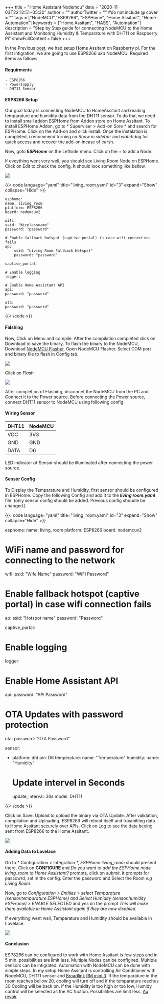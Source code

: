 +++
title = "Home Assistant Nodemcu"
date = "2020-11-03T22:12:51+05:30"
author = ""
authorTwitter = "" #do not include @
cover = ""
tags = ["NodeMCU","ESP8266", "ESPHome", "Home Assitant", "Home Automation"]
keywords = ["Home Assitant", "HASS", "Automation"]
description = "Step by Step guide for connecting NodeMCU to the Home Assistant and Monitoring Humidity & Temparature with DHT11 on Raspberry Pi"
showFullContent = false
+++

In the Previous [post](home-assistant-setup.md "Home Assistant setup on Raspberry Pi"), we had setup Home Assitant on Raspberry pi. For the first intigration, we are going to use ESP8266 *aka* NodeMCU. Required items as follows

#### Requirments

    - ESP8266
    - Powersupply
    - DHT11 Sensor

#### ESP8266 Setup

Our goal today is connecting NodeMCU to HomeAssitant and reading temparature and humidity data from the DHT11 sensor. To do that we need to install small addon ESPHome from Addon store on Home Assitant. To install ESPHome Addon, go to * Superviser > Add-on Sore * and search for ESPHome. Click on the Add-on and click install. Once the instalation is completed, i recommend turning on *Show in sidebar* and *watchdog* for quick access and recover the add-on incase of carsh.

Now, goto ***ESPHome*** on the Leftside menu. Click on the + to add a Node. 

If eveything went very well, you should see Living Room Node on ESPHome. Click on Edit to check the config. It should look something like bellow. 

![](/image/esphome_node_setup.gif)

{{< code language="yaml" title="living_room.yaml" id="3" expand="Show" collapse="Hide" >}}

    esphome:
    name: living_room
    platform: ESP8266
    board: nodemcuv2

    wifi:
    ssid: "Wirelessname"
    password: "password"

    # Enable fallback hotspot (captive portal) in case wifi connection fails
    ap:
        ssid: "Living Room Fallback Hotspot"
        password: "password"

    captive_portal:

    # Enable logging
    logger:

    # Enable Home Assistant API
    api:
    password: "password"

    ota:
    password: "password"
{{< /code >}}

#### Falshing

Now, Click on Menu and compile. After the compilation completed click on Download to save the binary. To flash the binary to the NodeMCU, Download [NodeMCU Flasher](https://github.com/nodemcu/nodemcu-flasher). Open NodeMCU Flasher. Select COM port and binary file to flash in Config tab. 

![](/image/nodemcu_flasher_flash.png)

Click on *Flash*

![](/image/nodemcu_flash_done.png)

After completion of Flashing, disconnet the NodeMCU from the PC and Connect it to the Power source. Before connecting the Power source, connect DHT11 sensor to NodeMCU using following config

#### Wiring Sensor

| DHT11 | NodeMCU |
|-------|---------|
| VCC   | 3V3     |
| GND   | GND     |
| DATA  | D6      |

LED indicator of Sensor should be illuminated after connecting the power source. 

#### Sensor Config

To Display the Temparature and Humidity, first sensor should be configured in ESPHome. Copy the following Config and add it to the ***living room.yaml*** file. (only sensor config should be added. Previous config shoudle be changed.)

{{< code language="yaml" title="living_room.yaml" id="3" expand="Show" collapse="Hide" >}}

esphome:
  name: living_room
  platform: ESP8266
  board: nodemcuv2

# WiFi name and password for connecting to the network
wifi:
  ssid: "Wife Name"
  password: "WiFi Password"

  # Enable fallback hotspot (captive portal) in case wifi connection fails
  ap:
    ssid: "Hotspot name"
    password: "Password"

captive_portal:

# Enable logging
logger:

# Enable Home Assistant API
api:
  password: "API Password"
# OTA Updates with password protection
ota:
  password: "OTA Password"

sensor:
  - platform: dht
    pin: D6
    temperature:
      name: "Temperature"
    humidity:
      name: "Humidity"
    # Update intervel in Seconds
    update_interval: 30s
    model: DHT11

{{< /code >}}

Click on Save. Upload to upload the binary via OTA Update. After validation, compilation and Uploading, ESP8266 will reboot itself and trasmitting data to Home Assitant securely over APIs.
Click on Log to see the data beeing sent from ESP8266 to the Home Assitant. 

![](/image/esp8266_temp_humid_log.png)

#### Adding Data to Lovelace

Go to * Configuration > Integration *, *ESPHome:living_room* should present there. Click on **CONFIGURE** and *Do you want to add the ESPHome node living_room to Home Assistant?* prompts, click on *submit*. it prompts for passowrd, set in the config. Enter the password and Select the Room *e.g Living Room* 

Now, go to *Configuration > Entities > select  Temparature (sensor.temparature ESPHome) and Select Humidity (sensor.humidity ESPHome) > ENABLE SELECTED* and *yes* on the prompt *This will make them available in Home Assistant again if they are now disabled.*

If everything went well, Temparature and Humidity should be available in Lovelace. 

![](/image/esphome_temp_humid_out.png)

#### Conclusion

ESP8266 can be configured to work with Home Assitant is few steps and in 5 min. possibilities are limit less. Multiple Nodes can be configired. Multiple sensors can be intigrated. Automation with NodeMCU can be done with simple steps. In my setup Home Assitant is controlling Air Conditioner with NodeMCU, DHT11 sensor and [Broadlink](https://www.ibroadlink.com/) [RM mini 3](https://www.amazon.in/BroadLink-Universal-Control-RM-MINI3/dp/B01G1PZUK2). If the temparature in the room reaches bellow 20, cooling will turn off and if the temparature reaches 30 Cooling will be back on. if the Humidity is too high or too low, Humidy control will be selected as the AC fuction. Possibilities are limit less. [Au revoir](#conclusion)